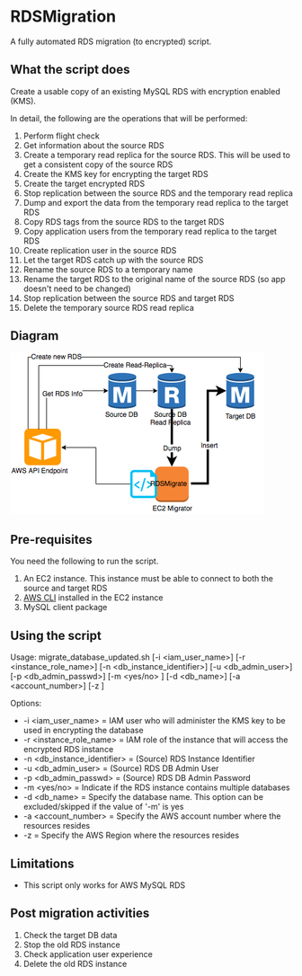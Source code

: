 # RDSMigration
A fully automated RDS migration (to encrypted) script.

## What the script does
Create a usable copy of an existing MySQL RDS with encryption enabled (KMS).

In detail, the following are the operations that will be performed:
1. Perform flight check
2. Get information about the source RDS
3. Create a temporary read replica for the source RDS. This will be used to get a consistent copy of the source RDS
4. Create the KMS key for encrypting the target RDS
5. Create the target encrypted RDS
6. Stop replication between the source RDS and the temporary read replica
7. Dump and export the data from the temporary read replica to the target RDS
8. Copy RDS tags from the source RDS to the target RDS
9. Copy application users from the temporary read replica to the target RDS
10. Create replication user in the source RDS
11. Let the target RDS catch up with the source RDS
12. Rename the source RDS to a temporary name
13. Rename the target RDS to the original name of the source RDS (so app doesn't need to be changed)
14. Stop replication between the source RDS and target RDS
15. Delete the temporary source RDS read replica


## Diagram
![RDSMigrate Diagram](https://raw.githubusercontent.com/VoyagerInnovations/RDSMigration/master/images/rdsmigrate.png)

## Pre-requisites
You need the following to run the script.

1. An EC2 instance. This instance must be able to connect to both the source and target RDS
2. [AWS CLI](https://aws.amazon.com/cli/) installed in the EC2 instance
3. MySQL client package

## Using the script
Usage: migrate_database_updated.sh [-i <iam_user_name>] [-r <instance_role_name>] [-n <db_instance_identifier>] [-u <db_admin_user>] [-p <db_admin_passwd>] [-m <yes/no> ] [-d <db_name>] [-a <account_number>] [-z <region>]

Options:
-  -i <iam_user_name>            = IAM user who will administer the KMS key to be used in encrypting the database
-  -r <instance_role_name>       = IAM role of the instance that will access the encrypted RDS instance
-  -n <db_instance_identifier>   = (Source) RDS Instance Identifier
-  -u <db_admin_user>            = (Source) RDS DB Admin User
-  -p <db_admin_passwd>          = (Source) RDS DB Admin Password
-  -m <yes/no>                   = Indicate if the RDS instance contains multiple databases
-  -d <db_name>                  = Specify the database name. This option can be excluded/skipped if the value of '-m' is yes
-  -a <account_number>           = Specify the AWS account number where the resources resides
-  -z <region>                   = Specify the AWS Region where the resources resides

## Limitations
- This script only works for AWS MySQL RDS

## Post migration activities
1. Check the target DB data
2. Stop the old RDS instance
3. Check application user experience
4. Delete the old RDS instance 
